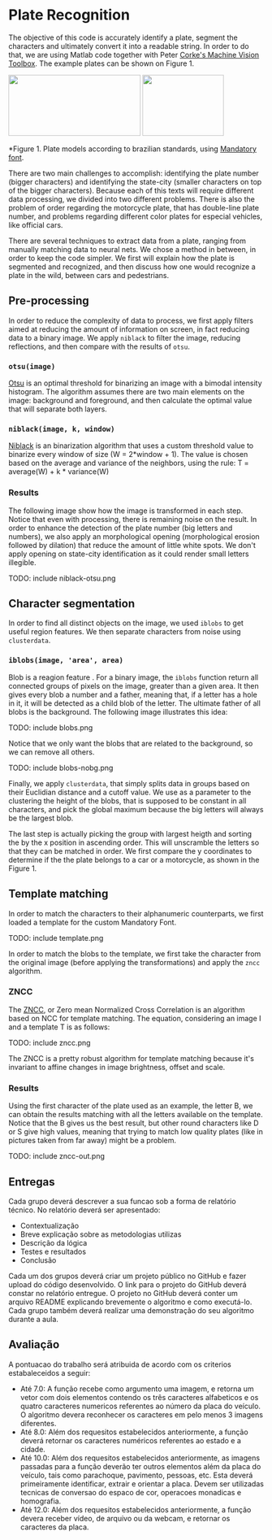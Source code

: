 # Plate Recognition

The objective of this code is accurately identify a plate, segment the characters and ultimately convert it into a readable string. In order to do that, we are using Matlab code together with Peter [Corke's Machine Vision Toolbox](http://petercorke.com/wordpress/toolboxes/machine-vision-toolbox). The example plates can be shown on Figure 1.

<img src="https://github.com/marcelopetry/BLU3040_Visao/blob/master/A2/dataset/placa_carro1.jpg" height="120" width="260">  <img src="https://github.com/marcelopetry/BLU3040_Visao/blob/master/A2/dataset/placa_moto1.jpg" height="120" width="160">  

*Figure 1. Plate models according to brazilian standards, using [Mandatory font](https://en.wikipedia.org/wiki/Mandatory_(typeface)).

There are two main challenges to accomplish: identifying the plate number (bigger characters) and identifying the state-city (smaller characters on top of the bigger characters). Because each of this texts will require different data processing, we divided into two different problems. There is also the problem of order regarding the motorcycle plate, that has double-line plate number, and problems regarding different color plates for especial vehicles, like official cars.

There are several techniques to extract data from a plate, ranging from manually matching data to neural nets. We chose a method in between, in order to keep the code simpler. We first will explain how the plate is segmented and recognized, and then discuss how one would recognize a plate in the wild, between cars and pedestrians.

## Pre-processing

In order to reduce the complexity of data to process, we first apply filters aimed at reducing the amount of information on screen, in fact reducing data to a binary image. We apply `niblack` to filter the image, reducing reflections, and then compare with the results of `otsu`.

### `otsu(image)`

[Otsu](https://en.wikipedia.org/wiki/Otsu%27s_method) is an optimal threshold for binarizing an image with a bimodal intensity histogram. The algorithm assumes there are two main elements on the image: background and foreground, and then calculate the optimal value that will separate both layers.

### `niblack(image, k, window)`

[Niblack](https://link.springer.com/article/10.1007/s10462-017-9574-2) is an binarization algorithm that uses a custom threshold value to binarize every window of size (W = 2*window + 1). The value is chosen based on the average and variance of the neighbors, using the rule: T = average(W) + k * variance(W)

### Results

The following image show how the image is transformed in each step. Notice that even with processing, there is remaining noise on the result. In order to enhance the detection of the plate number (big letters and numbers), we also apply an morphological opening (morphological erosion followed by dilation) that reduce the amount of little white spots. We don't apply opening on state-city identification as it could render small letters illegible.

TODO: include niblack-otsu.png

## Character segmentation

In order to find all distinct objects on the image, we used `iblobs` to get useful region features. We then separate characters from noise using `clusterdata`. 

### `iblobs(image, 'area', area)`

Blob is a reagion feature . For a binary image, the `iblobs` function return all connected groups of pixels on the image, greater than a given area. It then gives every blob a number and a father, meaning that, if a letter has a hole in it, it will be detected as a child blob of the letter. The ultimate father of all blobs is the background. The following image illustrates this idea:

TODO: include blobs.png

Notice that we only want the blobs that are related to the background, so we can remove all others.

TODO: include blobs-nobg.png

Finally, we apply `clusterdata`, that simply splits data in groups based on their Euclidian distance and a cutoff value. We use as a parameter to the clustering the height of the blobs, that is supposed to be constant in all characters, and pick the global maximum because the big letters will always be the largest blob.

The last step is actually picking the group with largest heigth and sorting the by the x position in ascending order. This will unscramble the letters so that they can be matched in order. We first compare the y coordinates to determine if the the plate belongs to a car or a motorcycle, as shown in the Figure 1.

## Template matching

In order to match the characters to their alphanumeric counterparts, we first loaded a template for the custom Mandatory Font.

TODO: include template.png

In order to match the blobs to the template, we first take the character from the original image (before applying the transformations) and apply the `zncc` algorithm.

### ZNCC

The [ZNCC](https://en.wikipedia.org/wiki/Cross-correlation#Zero-normalized_cross-correlation_(ZNCC)), or Zero mean Normalized Cross Correlation is an algorithm based on NCC for template matching. The equation, considering an image I and a template T is as follows:

TODO: include zncc.png

The ZNCC is a pretty robust algorithm for template matching because it's invariant to affine changes in image brightness, offset and scale.

### Results

Using the first character of the plate used as an example, the letter B, we can obtain the results matching with all the letters available on the template. Notice that the B gives us the best result, but other round characters like D or S give high values, meaning that trying to match low quality plates (like in pictures taken from far away) might be a problem.

TODO: include zncc-out.png









## Entregas
Cada grupo deverá descrever a sua funcao sob a forma de relatório técnico. No relatório deverá ser apresentado:
* Contextualização
* Breve explicação sobre as metodologias utilizas
* Descrição da lógica 
* Testes e resultados
* Conclusão

Cada um dos grupos deverá criar um projeto público no GitHub e fazer upload do código desenvolvido. O link para o projeto do GitHub deverá constar no relatório entregue. O projeto no GitHub deverá conter um arquivo README explicando brevemente o algoritmo e como executá-lo. Cada grupo também deverá realizar uma demonstração do seu algoritmo durante a aula.


## Avaliação
A pontuacao do trabalho será atribuida de acordo com os criterios estabaleceidos a seguir: 
* Até 7.0: A função recebe como argumento uma imagem, e retorna um vetor com dois elementos contendo os três caracteres alfabeticos e os quatro caracteres numericos referentes ao número da placa do veículo. O algoritmo devera reconhecer os caracteres em pelo menos 3 imagens diferentes.
* Até 8.0: Além dos requesitos estabelecidos anteriormente, a função deverá retornar os caracteres numéricos referentes ao estado e a cidade.
* Até 10.0: Além dos requesitos estabelecidos anteriormente, as imagens passadas para a função deverão ter outros elementos além da placa do veículo, tais como parachoque, pavimento, pessoas, etc. Esta deverá primeiramente identificar, extrair e orientar a placa. Devem ser utilizadas tecnicas de conversao do espaco de cor, operacoes monadicas e homografia.
* Até 12.0: Além dos requesitos estabelecidos anteriormente, a função devera receber vídeo, de arquivo ou da webcam, e retornar os caracteres da placa.

